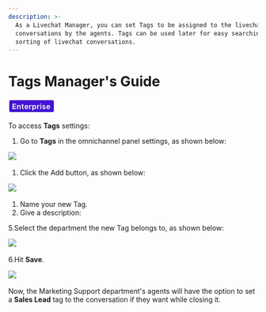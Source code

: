 ```yaml
---
description: >-
  As a Livechat Manager, you can set Tags to be assigned to the livechat
  conversations by the agents. Tags can be used later for easy searching and
  sorting of livechat conversations.
---
```


# Tags Manager's Guide

![](../../.gitbook/assets/2021-06-10_22-31-38%20%283%29%20%283%29%20%283%29%20%283%29%20%283%29%20%283%29%20%283%29%20%283%29%20%283%29%20%282%29.jpg)

To access **Tags** settings:

1. Go to **Tags** in the omnichannel panel settings, as shown below:

![](../../.gitbook/assets/0%20%2815%29.png)

1. Click the Add button, as shown below:

![](../../.gitbook/assets/1%20%2815%29.png)

1. Name your new Tag.
2. Give a description:

5.Select the department the new Tag belongs to, as shown below:

![](../../.gitbook/assets/2%20%2814%29.png)

6.Hit **Save**.

![](../../.gitbook/assets/3%20%2814%29.png)

Now, the Marketing Support department's agents will have the option to set a **Sales Lead** tag to the conversation if they want while closing it.

